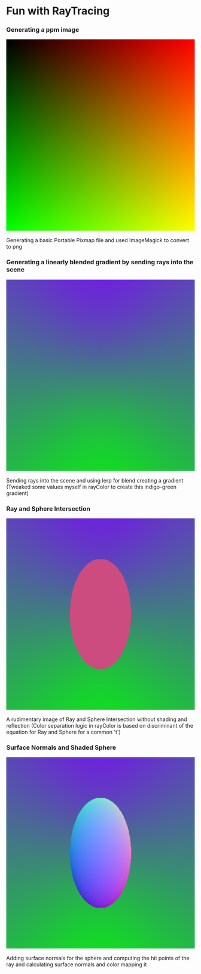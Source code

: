 # Fun with RayTracing

### Generating a ppm image

<img alt="image.png" src="https://github.com/abhishekingit/RayTracingInOneWeekend/blob/main/outputImages/convImage.png?raw=true" data-hpc="true" class="Box-sc-g0xbh4-0 kzRgrI" height="512px">

Generating a basic Portable Pixmap file and used ImageMagick to convert to png

### Generating a linearly blended gradient by sending rays into the scene

<img alt="RTgradient.png" src="https://github.com/abhishekingit/RayTracingInOneWeekend/blob/main/outputImages/convRtGradient.png?raw=true" data-hpc="true" class="Box-sc-g0xbh4-0 kzRgrI" height="512px">

Sending rays into the scene and using lerp for blend creating a gradient (Tweaked some values myself in rayColor to create this indigo-green gradient)

### Ray and Sphere Intersection

<img alt="RTSphere.png" src="https://github.com/abhishekingit/RayTracingInOneWeekend/blob/main/outputImages/convRtSphere.png?raw=true" data-hpc="true" class="Box-sc-g0xbh4-0 kzRgrI" height="512px">

A rudimentary image of Ray and Sphere Intersection without shading and reflection (Color separation logic in rayColor is based on discriminant of the equation for Ray and Sphere for a common 't')

### Surface Normals and Shaded Sphere

<img alt="ShadedSphere.png" src="https://github.com/abhishekingit/RayTracingInOneWeekend/blob/main/outputImages/convShadedSphere.png?raw=true" data-hpc="true" class="Box-sc-g0xbh4-0 kzRgrI" height="512px">

Adding surface normals for the sphere and computing the hit points of the ray and calculating surface normals and color mapping it
